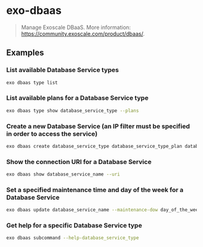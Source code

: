 # exo-dbaas

> Manage Exoscale DBaaS. More information: <https://community.exoscale.com/product/dbaas/>.

## Examples

### List available Database Service types

```bash
exo dbaas type list
```

### List available plans for a Database Service type

```bash
exo dbaas type show database_service_type --plans
```

### Create a new Database Service (an IP filter must be specified in order to access the service)

```bash
exo dbaas create database_service_type database_service_type_plan database_service_name --database_service_type-ip-filter 1.2.3.4/32
```

### Show the connection URI for a Database Service

```bash
exo dbaas show database_service_name --uri
```

### Set a specified maintenance time and day of the week for a Database Service

```bash
exo dbaas update database_service_name --maintenance-dow day_of_the_week --maintenance-time HH:MM:SS
```

### Get help for a specific Database Service type

```bash
exo dbaas subcommand --help-database_service_type
```

